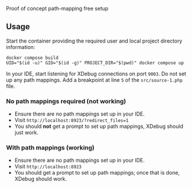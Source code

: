 Proof of concept path-mapping free setup

## Usage

Start the container providing the required user and local project directory information:
```
docker compose build
UID="$(id -u)" GID="$(id -g)" PROJECT_DIR="$(pwd)" docker compose up
```
In your IDE, start listening for XDebug connections on port `9003`.
Do not set up any path mappings.
Add a breakpoint at line `5` of the `src/source-1.php` file.

### No path mappings required (not working)
* Ensure there are no path mappings set up in your IDE.
* Visit `http://localhost:8923/?redirect_files=1`
* You should **not** get a prompt to set up path mappings, XDebug should just work.

### With path mappings (working)
* Ensure there are no path mappings set up in your IDE.
* Visit `http://localhost:8923`
* You should get a prompt to set up path mappings; once that is done, XDebug should work.
